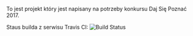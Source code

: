 To jest projekt który jest napisany na potrzeby konkursu Daj Się Poznać 2017.

Staus builda z serwisu Travis CI:
![Build Status](https://travis-ci.org/coola/xp-simulator.svg?branch=master)
